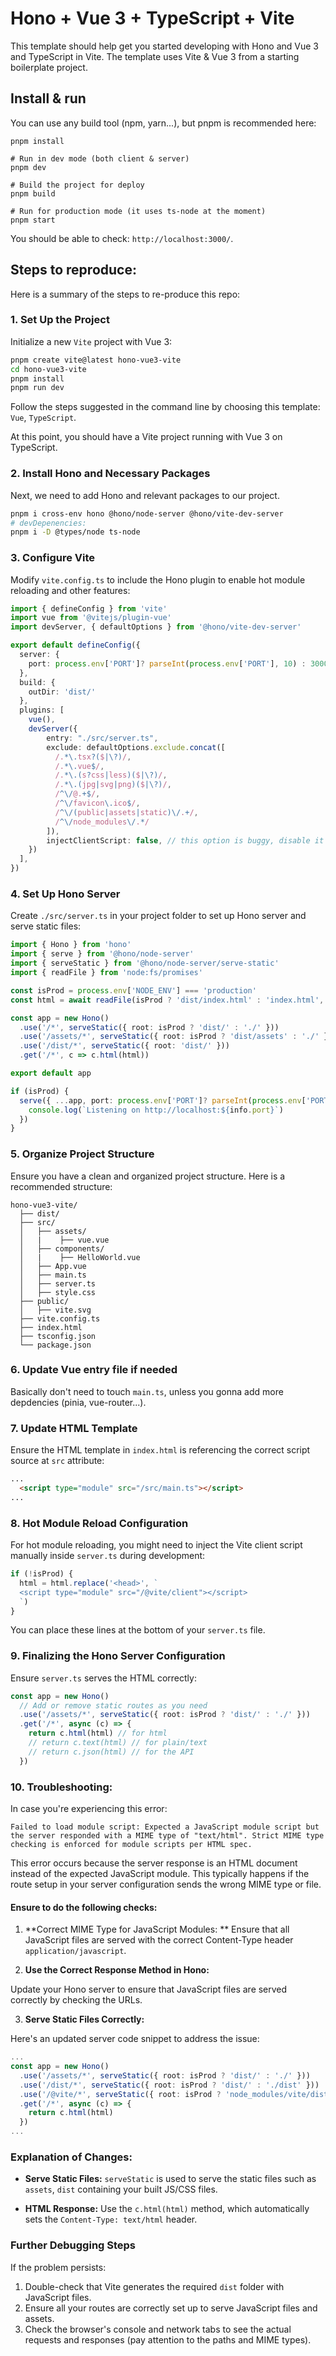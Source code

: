 # Hono + Vue 3 + TypeScript + Vite

This template should help get you started developing with Hono and Vue 3 and TypeScript in Vite. The template uses Vite & Vue 3 from a starting boilerplate project.

## Install & run
You can use any build tool (npm, yarn...), but pnpm is recommended here:
```
pnpm install

# Run in dev mode (both client & server)
pnpm dev

# Build the project for deploy
pnpm build

# Run for production mode (it uses ts-node at the moment)
pnpm start
```
You should be able to check: `http://localhost:3000/`.


## Steps to reproduce:

Here is a summary of the steps to re-produce this repo:

### 1. Set Up the Project
Initialize a new `Vite` project with Vue 3:
```bash
pnpm create vite@latest hono-vue3-vite
cd hono-vue3-vite
pnpm install
pnpm run dev
```
Follow the steps suggested in the command line by choosing this template: `Vue`, `TypeScript`.

At this point, you should have a Vite project running with Vue 3 on TypeScript.

### 2. Install Hono and Necessary Packages
Next, we need to add Hono and relevant packages to our project.

```bash
pnpm i cross-env hono @hono/node-server @hono/vite-dev-server
# devDepenencies:
pnpm i -D @types/node ts-node
```

### 3. Configure Vite
Modify `vite.config.ts` to include the Hono plugin to enable hot module reloading and other features:

```ts
import { defineConfig } from 'vite'
import vue from '@vitejs/plugin-vue'
import devServer, { defaultOptions } from '@hono/vite-dev-server'

export default defineConfig({
  server: {
    port: process.env['PORT']? parseInt(process.env['PORT'], 10) : 3000
  },
  build: {
    outDir: 'dist/'
  },
  plugins: [
    vue(),
    devServer({
        entry: "./src/server.ts",
        exclude: defaultOptions.exclude.concat([
          /.*\.tsx?($|\?)/,
          /.*\.vue$/,
          /.*\.(s?css|less)($|\?)/,
          /.*\.(jpg|svg|png)($|\?)/,
          /^\/@.+$/,
          /^\/favicon\.ico$/,
          /^\/(public|assets|static)\/.+/,
          /^\/node_modules\/.*/
        ]),
        injectClientScript: false, // this option is buggy, disable it and inject the code manually
    })
  ],
})
```

### 4. Set Up Hono Server
Create `./src/server.ts` in your project folder to set up Hono server and serve static files:

```ts
import { Hono } from 'hono'
import { serve } from '@hono/node-server'
import { serveStatic } from '@hono/node-server/serve-static'
import { readFile } from 'node:fs/promises'

const isProd = process.env['NODE_ENV'] === 'production'
const html = await readFile(isProd ? 'dist/index.html' : 'index.html', 'utf8')

const app = new Hono()
  .use('/*', serveStatic({ root: isProd ? 'dist/' : './' }))
  .use('/assets/*', serveStatic({ root: isProd ? 'dist/assets' : './' }))
  .use('/dist/*', serveStatic({ root: 'dist/' }))
  .get('/*', c => c.html(html))

export default app

if (isProd) {
  serve({ ...app, port: process.env['PORT']? parseInt(process.env['PORT'], 10) : 3000 }, info => {
    console.log(`Listening on http://localhost:${info.port}`)
  })
}
```

### 5. Organize Project Structure
Ensure you have a clean and organized project structure. Here is a recommended structure:

```
hono-vue3-vite/
  ├── dist/
  ├── src/
  │   ├── assets/
  │   |    ├── vue.vue
  │   ├── components/
  │   |    ├── HelloWorld.vue
  │   ├── App.vue
  │   ├── main.ts
  │   ├── server.ts
  │   ├── style.css
  ├── public/
  │   ├── vite.svg
  ├── vite.config.ts
  ├── index.html
  ├── tsconfig.json
  └── package.json
```

### 6. Update Vue entry file if needed
Basically don't need to touch `main.ts`, unless you gonna add more depdencies (pinia, vue-router...).

### 7. Update HTML Template
Ensure the HTML template in `index.html` is referencing the correct script source at `src` attribute:

```html
...
  <script type="module" src="/src/main.ts"></script>
...
```

### 8. Hot Module Reload Configuration
For hot module reloading, you might need to inject the Vite client script manually inside `server.ts` during development:

```ts
if (!isProd) {
  html = html.replace('<head>', `
  <script type="module" src="/@vite/client"></script>
  `)
}
```
You can place these lines at the bottom of your `server.ts` file.

### 9. Finalizing the Hono Server Configuration

Ensure `server.ts` serves the HTML correctly:

```ts
const app = new Hono()
  // Add or remove static routes as you need
  .use('/assets/*', serveStatic({ root: isProd ? 'dist/' : './' }))
  .get('/*', async (c) => {
    return c.html(html) // for html
    // return c.text(html) // for plain/text
    // return c.json(html) // for the API
  })
```

### 10. Troubleshooting:

In case you're experiencing this error:

```
Failed to load module script: Expected a JavaScript module script but the server responded with a MIME type of "text/html". Strict MIME type checking is enforced for module scripts per HTML spec.
```

This error occurs because the server response is an HTML document instead of the expected JavaScript module. This typically happens if the route setup in your server configuration sends the wrong MIME type or file.

#### Ensure to do the following checks:

1. **Correct MIME Type for JavaScript Modules:
**
Ensure that all JavaScript files are served with the correct Content-Type header `application/javascript`.

2. **Use the Correct Response Method in Hono:**

Update your Hono server to ensure that JavaScript files are served correctly by checking the URLs.

3. **Serve Static Files Correctly:**

Here's an updated server code snippet to address the issue:

```ts
...
const app = new Hono()
  .use('/assets/*', serveStatic({ root: isProd ? 'dist/' : './' }))
  .use('/dist/*', serveStatic({ root: isProd ? 'dist/' : './dist' }))
  .use('/@vite/*', serveStatic({ root: isProd ? 'node_modules/vite/dist' : './node_modules/vite/dist' }))
  .get('/*', async (c) => {
    return c.html(html)
  })
...
```

### Explanation of Changes:

- **Serve Static Files:** `serveStatic` is used to serve the static files such as `assets`, `dist` containing your built JS/CSS files.

- **HTML Response:** Use the `c.html(html)` method, which automatically sets the `Content-Type: text/html` header.

### Further Debugging Steps

If the problem persists:

1. Double-check that Vite generates the required `dist` folder with JavaScript files.
2. Ensure all your routes are correctly set up to serve JavaScript files and assets.
3. Check the browser's console and network tabs to see the actual requests and responses (pay attention to the paths and MIME types).
